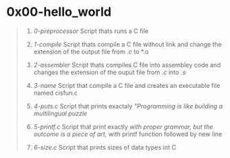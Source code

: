 # 0x00-hello_world

> 1. *0-preprocessor* Script thats runs a C file
>
> 2. *1-compile* Script thats compile a C file without link and change the extension of the output file from *.c* to *.o 
>
> 3. *2-assembler* Script thats compiles C file into assembley code and changes the extension of the ouput file from *.c* into *.s* 
>
> 4. *3-name* Script that compile a C file and creates an executable file named cisfun.c
>
> 5. *4-puts.c* Script that prints exactaly *"Programming is like building a multilingual puzzle*
>
> 6. *5-printf.c* Script that print exactly *with proper grammar, but the outcome is a piece of art,* with printf function followed by new line
>
> 7. *6-size.c* Script that prints sizes of data types int C
>
>
>
>
>

